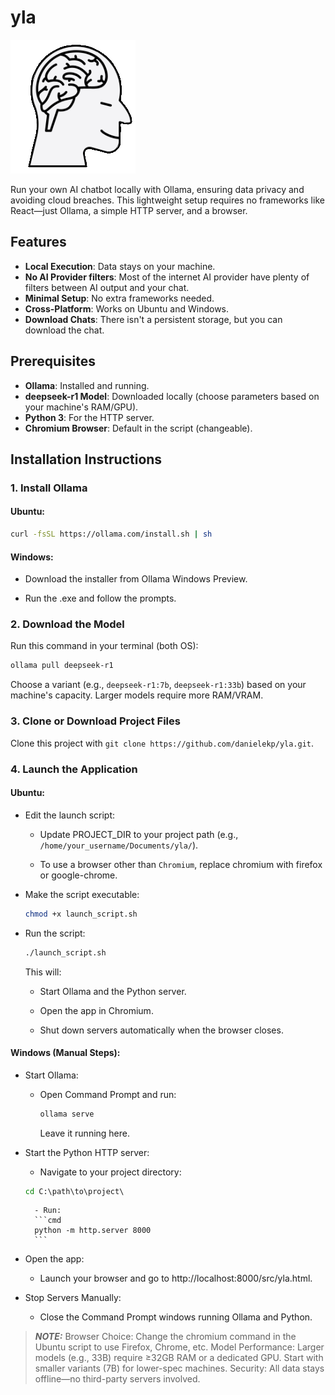 # yla
![yla](media/assistant.png "a title") 

Run your own AI chatbot locally with Ollama, ensuring data privacy and avoiding cloud breaches. This lightweight setup requires no frameworks like React—just Ollama, a simple HTTP server, and a browser.

## Features
- **Local Execution**: Data stays on your machine.
- **No AI Provider filters**: Most of the internet AI provider have plenty of filters between AI output and your chat.
- **Minimal Setup**: No extra frameworks needed.
- **Cross-Platform**: Works on Ubuntu and Windows.
- **Download Chats**: There isn't a persistent storage, but you can download the chat.

## Prerequisites
- **Ollama**: Installed and running.
- **deepseek-r1 Model**: Downloaded locally (choose parameters based on your machine's RAM/GPU).
- **Python 3**: For the HTTP server.
- **Chromium Browser**: Default in the script (changeable).

## Installation Instructions

### 1. Install Ollama
#### **Ubuntu**:
```bash
curl -fsSL https://ollama.com/install.sh | sh
```

#### **Windows**:

- Download the installer from Ollama Windows Preview.

- Run the .exe and follow the prompts.

### 2. Download the Model

Run this command in your terminal (both OS):
```bash
ollama pull deepseek-r1
```

Choose a variant (e.g., `deepseek-r1:7b`, `deepseek-r1:33b`) based on your machine's capacity. Larger models require more RAM/VRAM.
### 3. Clone or Download Project Files

Clone this project with `git clone https://github.com/danielekp/yla.git`.

### 4. Launch the Application

#### **Ubuntu**:

- Edit the launch script:

    - Update PROJECT_DIR to your project path (e.g., `/home/your_username/Documents/yla/`).

    - To use a browser other than `Chromium`, replace chromium with firefox or google-chrome.

- Make the script executable:
    ```bash
    chmod +x launch_script.sh
    ```

- Run the script:
    ```bash
    ./launch_script.sh
    ```

    This will:

    - Start Ollama and the Python server.

    - Open the app in Chromium.

    - Shut down servers automatically when the browser closes.

#### **Windows** (Manual Steps):

- Start Ollama:

    - Open Command Prompt and run:
        ```cmd
        ollama serve
        ```
        Leave it running here.

- Start the Python HTTP server:

    - Navigate to your project directory:
    ```cmd
    cd C:\path\to\project\
    ```

        - Run:
        ```cmd
        python -m http.server 8000
        ```

- Open the app:

    - Launch your browser and go to http://localhost:8000/src/yla.html.

- Stop Servers Manually:

    - Close the Command Prompt windows running Ollama and Python.

> **_NOTE:_**  Browser Choice: Change the chromium command in the Ubuntu script to use Firefox, Chrome, etc. 
    Model Performance: Larger models (e.g., 33B) require ≥32GB RAM or a dedicated GPU. Start with smaller variants (7B) for lower-spec machines.
    Security: All data stays offline—no third-party servers involved.